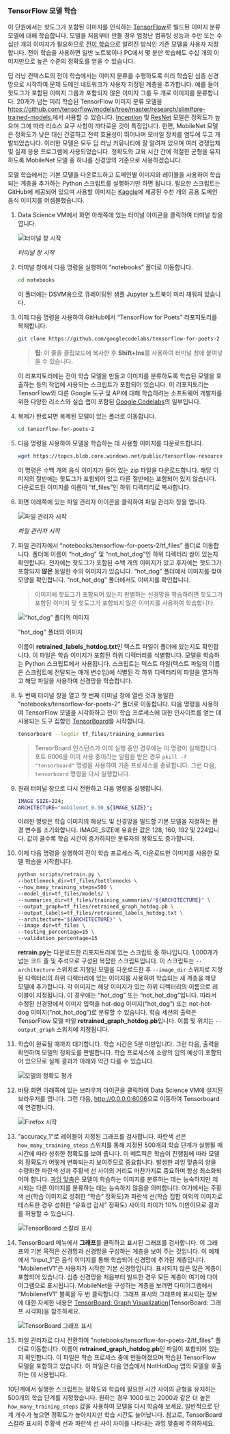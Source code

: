 ### <a name="train-a-tensorflow-model"></a>TensorFlow 모델 학습

이 단원에서는 핫도그가 포함된 이미지를 인식하는 [TensorFlow](https://www.tensorflow.org/)로 빌드된 이미지 분류 모델에 대해 학습합니다. 모델을 처음부터 만들 경우 엄청난 컴퓨팅 성능과 수만 또는 수십만 개의 이미지가 필요하므로 [전이 학습](https://en.wikipedia.org/wiki/Transfer_learning)으로 알려진 방식인 기존 모델을 사용자 지정합니다. 전이 학습을 사용하면 일반 노트북이나 PC에서 몇 분만 학습해도 수십 개의 이미지만으로 높은 수준의 정확도를 얻을 수 있습니다.

딥 러닝 컨텍스트의 전이 학습에서는 이미지 분류를 수행하도록 미리 학습된 심층 신경망으로 시작하여 문제 도메인 네트워크가 사용자 지정된 계층을 추가합니다. 예를 들어 핫도그가 포함된 이미지 그룹과 포함되지 않은 이미지 그룹 두 개로 이미지를 분류합니다. 20개가 넘는 미리 학습된 TensorFlow 이미지 분류 모델을 <https://github.com/tensorflow/models/tree/master/research/slim#pre-trained-models.>에서 사용할 수 있습니다. [Inception](https://arxiv.org/abs/1512.00567) 및 [ResNet](https://towardsdatascience.com/an-overview-of-resnet-and-its-variants-5281e2f56035) 모델은 정확도가 높으며 그에 따라 리소스 요구 사항이 까다로운 것이 특징입니다. 한편, MobileNet 모델은 정확도가 낮은 대신 간결하고 전력 효율성이 뛰어나며 모바일 장치를 염두에 두고 개발되었습니다. 이러한 모델은 모두 딥 러닝 커뮤니티에 잘 알려져 있으며 여러 경쟁업체 및 실제 응용 프로그램에 사용되었습니다. 정확도와 교육 시간 간에 적절한 균형을 유지하도록 MobileNet 모델 중 하나를 신경망의 기준으로 사용하겠습니다.

모델 학습에서는 기본 모델을 다운로드하고 도메인별 이미지와 레이블을 사용하여 학습되는 계층을 추가하는 Python 스크립트를 실행하기만 하면 됩니다. 필요한 스크립트는 GitHub에 제공되어 있으며 사용할 이미지는 [Kaggle](https://www.kaggle.com)에 제공된 수천 개의 공용 도메인 음식 이미지를 어셈블했습니다.

1. Data Science VM에서 화면 아래쪽에 있는 터미널 아이콘을 클릭하여 터미널 창을 엽니다.

    ![터미널 창 시작](../media-draft/3-launch-terminal.png)

    _터미널 창 시작_

1. 터미널 창에서 다음 명령을 실행하여 “notebooks” 폴더로 이동합니다.

    ```bash
    cd notebooks
    ```
    이 폴더에는 DSVM용으로 큐레이팅된 샘플 Jupyter 노트북이 미리 채워져 있습니다.

1. 이제 다음 명령을 사용하여 GitHub에서 “TensorFlow for Poets” 리포지토리를 복제합니다.

    ```bash
    git clone https://github.com/googlecodelabs/tensorflow-for-poets-2
    ```
    > **팁**: 이 줄을 클립보드에 복사한 후 **Shift+Ins**를 사용하여 터미널 창에 붙여넣을 수 있습니다.

    이 리포지토리에는 전이 학습 모델을 만들고 이미지를 분류하도록 학습된 모델을 호출하는 등의 작업에 사용되는 스크립트가 포함되어 있습니다. 이 리포지토리는 TensorFlow와 다른 Google 도구 및 API에 대해 학습하려는 소프트웨어 개발자를 위한 다양한 리소스와 실습 랩이 포함된 [Google Codelabs](https://codelabs.developers.google.com/)의 일부입니다.

1. 복제가 완료되면 복제된 모델이 있는 폴더로 이동합니다.

    ```bash
    cd tensorflow-for-poets-2
    ```

1. 다음 명령을 사용하여 모델을 학습하는 데 사용할 이미지를 다운로드합니다.

    ```bash
    wget https://topcs.blob.core.windows.net/public/tensorflow-resources.zip -O temp.zip; unzip temp.zip -d tf_files; rm temp.zip
    ```

    이 명령은 수백 개의 음식 이미지가 들어 있는 zip 파일을 다운로드합니다. 해당 이미지의 절반에는 핫도그가 포함되어 있고 다른 절반에는 포함되어 있지 않습니다. 다운로드된 이미지를 이름이 “tf_files”인 하위 디렉터리로 복사합니다.

1. 화면 아래쪽에 있는 파일 관리자 아이콘을 클릭하여 파일 관리자 창을 엽니다.

    ![파일 관리자 시작](../media-draft/3-launch-file-manager.png)

    _파일 관리자 시작_

1. 파일 관리자에서 “notebooks/tensorflow-for-poets-2/tf_files” 폴더로 이동합니다. 폴더에 이름이 “hot_dog” 및 “not_hot_dog”인 하위 디렉터리 쌍이 있는지 확인합니다. 전자에는 핫도그가 포함된 수백 개의 이미지가 있고 후자에는 핫도그가 포함되지 **않은** 동일한 수의 이미지가 있습니다. “hot_dog” 폴더에서 이미지를 찾아 모양을 확인합니다. “not_hot_dog” 폴더에서도 이미지를 확인합니다.

    > 이미지에 핫도그가 포함되어 있는지 판별하는 신경망을 학습하려면 핫도그가 포함된 이미지 및 핫도그가 포함되지 않은 이미지를 사용하여 학습합니다.

    ![“hot_dog” 폴더의 이미지](../media-draft/3-hot-dog-images.png)

    "hot_dog" 폴더의 이미지

    이름이 **retrained_labels_hotdog.txt**인 텍스트 파일이 폴더에 있는지도 확인합니다. 이 파일은 학습 이미지가 포함된 하위 디렉터리를 식별합니다. 모델을 학습하는 Python 스크립트에서 사용됩니다. 스크립트는 텍스트 파일(텍스트 파일의 이름은 스크립트에 전달되는 매개 변수임)에 식별된 각 하위 디렉터리의 파일을 열거하고 해당 파일을 사용하여 신경망을 학습합니다.

1. 두 번째 터미널 창을 열고 첫 번째 터미널 창에 열린 것과 동일한 "notebooks/tensorflow-for-poets-2" 폴더로 이동합니다. 다음 명령을 사용하여 TensorFlow 모델을 시각화하고 전이 학습 프로세스에 대한 인사이트를 얻는 데 사용되는 도구 집합인 [TensorBoard](https://www.tensorflow.org/programmers_guide/summaries_and_tensorboard)를 시작합니다.

     ```bash
     tensorboard --logdir tf_files/training_summaries
     ```

     > TensorBoard 인스턴스가 이미 실행 중인 경우에는 이 명령이 실패합니다. 포트 6006을 이미 사용 중이라는 알림을 받은 경우 ```pkill -f "tensorboard"``` 명령을 사용하여 기존 프로세스를 종료합니다. 그런 다음, ```tensorboard``` 명령을 다시 실행합니다.

1. 원래 터미널 창으로 다시 전환하고 다음 명령을 실행합니다.

    ```bash
    IMAGE_SIZE=224;
    ARCHITECTURE="mobilenet_0.50_${IMAGE_SIZE}";
    ```

    이러한 명령은 학습 이미지의 해상도 및 신경망을 빌드할 기본 모델을 지정하는 환경 변수를 초기화합니다. IMAGE_SIZE에 유효한 값은 128, 160, 192 및 224입니다. 값이 클수록 학습 시간이 증가하지만 분류자의 정확도도 증가합니다.

1. 이제 다음 명령을 실행하여 전이 학습 프로세스 즉, 다운로드한 이미지를 사용한 모델 학습을 시작합니다.

    ```bash
    python scripts/retrain.py \
    --bottleneck_dir=tf_files/bottlenecks \
    --how_many_training_steps=500 \
    --model_dir=tf_files/models/ \
    --summaries_dir=tf_files/training_summaries/"${ARCHITECTURE}" \
    --output_graph=tf_files/retrained_graph_hotdog.pb \
    --output_labels=tf_files/retrained_labels_hotdog.txt \
    --architecture="${ARCHITECTURE}" \
    --image_dir=tf_files \
    --testing_percentage=15 \
    --validation_percentage=15
    ```

    **retrain.py**는 다운로드한 리포지토리에 있는 스크립트 중 하나입니다. 1,000개가 넘는 코드 줄 및 주석으로 구성된 복잡한 스크립트입니다. 이 스크립트는 ```--architecture``` 스위치로 지정된 모델을 다운로드한 후 ```--image_dir``` 스위치로 지정된 디렉터리의 하위 디렉터리에 있는 이미지를 사용하여 학습되는 새 계층을 해당 모델에 추가합니다. 각 이미지는 해당 이미지가 있는 하위 디렉터리의 이름으로 레이블이 지정됩니다. 이 경우에는 “hot_dog” 또는 “not_hot_dog”입니다. 따라서 수정된 신경망에서 이미지 입력을 hot-dog 이미지(“hot_dog”) 또는 not-hot-dog 이미지(“not_hot_dog”)로 분류할 수 있습니다. 학습 세션의 출력은 TensorFlow 모델 파일 **retrained_graph_hotdog.pb**입니다. 이름 및 위치는 ```--output_graph``` 스위치에 지정됩니다.

1. 학습이 완료될 때까지 대기합니다. 학습 시간은 5분 미만입니다. 그런 다음, 출력을 확인하여 모델의 정확도를 판별합니다. 학습 프로세스에 소량의 임의 예상이 포함되어 있으므로 실제 결과가 아래와 약간 다를 수 있습니다.

      ![모델의 정확도 평가](../media-draft/3-running-transfer-learning.png)

1. 바탕 화면 아래쪽에 있는 브라우저 아이콘을 클릭하여 Data Science VM에 설치된 브라우저를 엽니다. 그런 다음, <http://0.0.0.0:6006>으로 이동하여 Tensorboard에 연결합니다.

    ![Firefox 시작](../media-draft/3-launch-firefox.png)

1. "accuracy_1"로 레이블이 지정된 그래프를 검사합니다. 파란색 선은 ```how_many_training_steps``` 스위치를 통해 지정된 500개의 학습 단계가 실행될 때 시간에 따라 성취한 정확도를 보여 줍니다. 이 메트릭은 학습이 진행됨에 따라 모델의 정확도가 어떻게 변화되는지 보여주므로 중요합니다. 발생한 과잉 맞춤의 양을 수량화한 파란색 선과 주황색 선 사이의 거리도 마찬가지로 중요하며 항상 최소화되어야 합니다. [과잉 맞춤](https://en.wikipedia.org/wiki/Overfitting)은 모델이 학습하는 이미지를 분류하는 데는 능숙하지만 제시되는 다른 이미지를 분류하는 데는 능숙하지 않음을 의미합니다. 여기에서는 주황색 선(학습 이미지로 성취한 “학습” 정확도)과 파란색 선(학습 집합 이외의 이미지로 테스트한 경우 성취한 “유효성 검사” 정확도) 사이의 차이가 10% 미만이므로 결과를 허용할 수 있습니다.

    ![TensorBoard 스칼라 표시](../media-draft/3-tensorboard-scalars.png)

1. TensorBoard 메뉴에서 **그래프**를 클릭하고 표시된 그래프를 검사합니다. 이 그래프의 기본 목적은 신경망과 신경망을 구성하는 계층을 보여 주는 것입니다. 이 예제에서 “input_1”은 음식 이미지를 통해 학습되어 신경망에 추가된 계층입니다. “MobilenetV1”은 사용자가 시작한 기본 신경망입니다. 표시되지 않은 많은 계층이 포함되어 있습니다. 심층 신경망을 처음부터 빌드한 경우 모든 계층이 여기에 다이어그램으로 표시됩니다. MobileNet을 구성하는 계층을 보려면 다이어그램에서 “MobilenetV1” 블록을 두 번 클릭합니다. 그래프 표시와 그래프에 표시되는 정보에 대한 자세한 내용은 [TensorBoard: Graph Visualization](https://www.tensorflow.org/programmers_guide/graph_viz)(TensorBoard: 그래프 시각화)을 참조하세요.

    ![TensorBoard 그래프 표시](../media-draft/3-tensorboard-graphs.png)

1. 파일 관리자로 다시 전환하여 "notebooks/tensorflow-for-poets-2/tf_files" 폴더로 이동합니다. 이름이 **retrained_graph_hotdog.pb**인 파일이 포함되어 있는지 확인합니다. 이 파일은 학습 프로세스 중에 만들어졌으며 학습된 TensorFlow 모델을 포함하고 있습니다. 이 파일은 다음 연습에서 NotHotDog 앱의 모델을 호출하는 데 사용됩니다.

10단계에서 실행한 스크립트는 정확도와 학습에 필요한 시간 사이의 균형을 유지하는 500개의 학습 단계를 지정했습니다. 원하는 경우 1000 또는 2000과 같은 더 높은 ```how_many_training_steps``` 값을 사용하여 모델을 다시 학습해 보세요. 일반적으로 단계 개수가 높으면 정확도가 높아지지만 학습 시간도 늘어납니다. 참고로, TensorBoard 스칼라 표시의 주황색 선과 파란색 선 사이 차이를 나타내는 과잉 맞춤에 주의하세요.